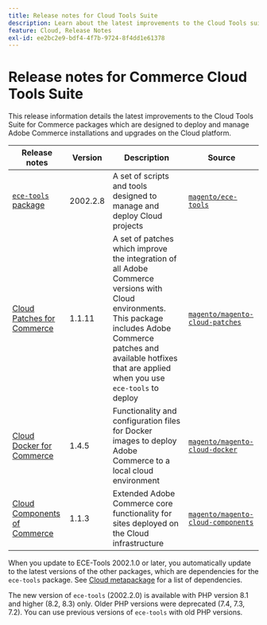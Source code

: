 ```yaml
---
title: Release notes for Cloud Tools Suite
description: Learn about the latest improvements to the Cloud Tools suite for Adobe Commerce.
feature: Cloud, Release Notes
exl-id: ee2bc2e9-bdf4-4f7b-9724-8f4dd1e61378
---
```

# Release notes for Commerce Cloud Tools Suite

This release information details the latest improvements to the Cloud Tools Suite for Commerce packages which are designed to deploy and manage Adobe Commerce installations and upgrades on the Cloud platform.

| Release notes     | Version  | Description                              | Source              |
| ----------------- |----------| ---------------------------------------- | --------------------------- |
| [`ece-tools` package](ece-tools-package.md) | 2002.2.8 | A set of scripts and tools designed to manage and deploy Cloud projects | [`magento/ece-tools`](https://github.com/magento/ece-tools/tree/2002.2.8) |
| [Cloud Patches for Commerce](cloud-patches.md) | 1.1.11 | A set of patches which improve the integration of all Adobe Commerce versions with Cloud environments. This package includes Adobe Commerce patches and available hotfixes that are applied when you use `ece-tools` to deploy | [`magento/magento-cloud-patches`](https://github.com/magento/magento-cloud-patches/tree/1.1.11) |
| [Cloud Docker for Commerce](cloud-docker.md) | 1.4.5 | Functionality and configuration files for Docker images to deploy Adobe Commerce to a local cloud environment | [`magento/magento-cloud-docker`](https://github.com/magento/magento-cloud-docker/tree/1.4.5) |
| [Cloud Components of Commerce](cloud-components.md) | 1.1.3 | Extended Adobe Commerce core functionality for sites deployed on the Cloud infrastructure | [`magento/magento-cloud-components`](https://github.com/magento/magento-cloud-components/tree/1.1.3) |

When you update to ECE-Tools 2002.1.0 or later, you automatically update to the latest versions of the other packages, which are dependencies for the `ece-tools` package. See [Cloud metapackage](../development/overview.md#cloud-metapackage) for a list of dependencies.

The new version of `ece-tools` (2002.2.0)  is available with PHP version 8.1 and higher (8.2, 8.3) only. Older PHP versions were deprecated (7.4, 7.3, 7.2). You can use previous versions of `ece-tools` with old PHP versions.

